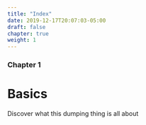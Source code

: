 ```yaml
---
title: "Index"
date: 2019-12-17T20:07:03-05:00
draft: false
chapter: true
weight: 1
---
```


### Chapter 1

# Basics

Discover what this dumping thing is all about
